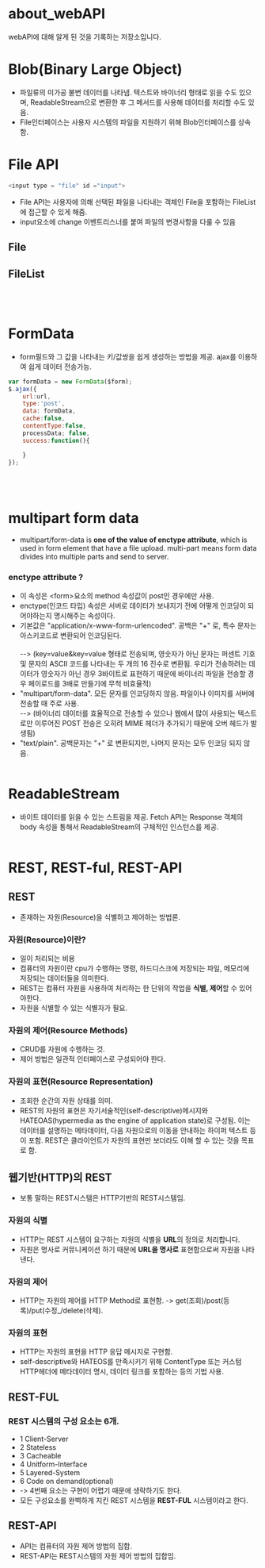 # about_webAPI
webAPI에 대해 알게 된 것을 기록하는 저장소입니다.

# Blob(Binary Large Object)
- 파일류의 미가공 불변 데이터를 나타냄. 텍스트와 바이너리 형태로 읽을 수도 있으며, ReadableStream으로 변환한 후 그 메서드를 사용해 데이터를 처리할 수도 있음. 
- File인터페이스는 사용자 시스템의 파일을 지원하기 위해 Blob인터페이스를 상속함.


# File API
```javascript
<input type = "file" id ="input">
```
- File API는 사용자에 의해 선택된 파일을 나타내는 객체인 File을 포함하는 FileList에 접근할 수 있게 해줌.
- input요소에 change 이벤트리스너를 붙여 파일의 변경사항을 다룰 수 있음
## File
## FileList
<br/><br/>

# FormData 
- form필드와 그 값을 나타내는 키/값쌍을 쉽게 생성하는 방법을 제공. ajax를 이용하여 쉽게 데이터 전송가능. 
```javascript
var formData = new FormData($form);
$.ajax({
	url:url,
	type:'post',
	data: formData,
	cache:false,
	contentType:false,
	processData; false,
	success:function(){

	}
}); 
```
<br/><br/>
# multipart form data 

- multipart/form-data is **one of the value of enctype attribute**, which is used in form element that have a file upload. multi-part means form data divides into multiple parts and send to server.

### enctype attribute ?
- 이 속성은 \<form\>요소의 method 속성값이 post인 경우에만 사용.
- enctype(인코드 타입) 속성은 서버로 데이터가 보내지기 전에 어떻게 인코딩이 되어야하는지 명시해주는 속성이다.
- 기본값은  "application/x-www-form-urlencoded". 공백은 "+" 로, 특수 문자는 아스키코드로 변환되어 인코딩된다.  
<br/> --> (key=value&key=value 형태로 전송되며, 영숫자가 아닌 문자는 퍼센트 기호 및 문자의 ASCII 코드를 나타내는 두 개의 16 진수로 변환됨. 우리가 전송하려는 데이터가 영숫자가 아닌 경우 3바이트로 표현하기 때문에 바이너리 파일을 전송할 경우 페이로드를 3배로 만들기에 무척 비효율적)
- "multipart/form-data". 모든 문자를 인코딩하지 않음. 파일이나 이미지를 서버에 전송할 때 주로 사용.
<br/> --> (바이너리 데이터를 효율적으로 전송할 수 있으나 웹에서 많이 사용되는 텍스트로만 이루어진 POST 전송은 오히려 MIME 헤더가 추가되기 때문에 오버 헤드가 발생됨)
- "text/plain". 공백문자는 "+" 로 변환되지만, 나머지 문자는 모두 인코딩 되지 않음.
<br/><br/>

# ReadableStream
- 바이트 데이터를 읽을 수 있는 스트림을 제공. Fetch API는 Response 객체의 body 속성을 통해서 ReadableStream의 구체적인 인스턴스를 제공. 
<br/><br/>


# REST, REST-ful, REST-API
## REST
- 존재하는 자원(Resource)을 식별하고 제어하는 방법론.

### 자원(Resource)이란?
- 일이 처리되는 비용
- 컴퓨터의 자원이란 cpu가 수행하는 명령, 하드디스크에 저장되는 파일, 메모리에 저장되는 데이터들을 의미한다.
- REST는 컴퓨터 자원을 사용하여 처리하는 한 단위의 작업을 **식별, 제어**할 수 있어야한다. 
- 자원을 식별할 수 있는 식별자가 필요.

### 자원의 제어(Resource Methods)
- CRUD를 자원에 수행하는 것.
- 제어 방법은 일관적 인터페이스로 구성되어야 한다. 

### 자원의 표현(Resource Representation)
- 조회한 순간의 자원 상태를 의미.
- REST의 자원의 표현은 자기서술적인(self-descriptive)메시지와 HATEOAS(hypermedia as the engine of application state)로 구성됨. 이는 데이터를 설명하는 메타데이터, 다음 자원으로의 이동을 안내하는 하이퍼 텍스트 등이 포함. REST은 클라이언트가 자원의 표현만 보더라도 이해 할 수 있는 것을 목표로 함.

## 웹기반(HTTP)의 REST
- 보통 말하는 REST시스템은 HTTP기반의 REST시스템임.

### 자원의 식별 
- HTTP는 REST 시스템이 요구하는 자원의 식별을 **URL**의 정의로 처리합니다. 
- 자원은 명사로 커뮤니케이션 하기 때문에 **URL을 명사로** 표현함으로써 자원을 
나타낸다. 

### 자원의 제어
- HTTP는 자원의 제어를 HTTP Method로 표현함. -> get(조회)/post(등록)/put(수정_/delete(삭제).

### 자원의 표현 
- HTTP는 자원의 표현을 HTTP 응답 메시지로 구현함.
- self-descriptive와 HATEOS를 만족시키기 위해 ContentType 또는 커스텀 HTTP헤더에 메타데이터 명시, 데이터 링크를 포함하는 등의 기법 사용. 

## REST-FUL
### REST 시스템의 구성 요소는 6개.
- 1 Client-Server
- 2 Stateless
- 3 Cacheable
- 4 Unitform-Interface
- 5 Layered-System
- 6 Code on demand(optional)
- -> 4번째 요소는 구현이 어렵기 때문에 생략하기도 한다. 
- 모든 구성요소를 완벽하게 지킨 REST 시스템을 **REST-FUL** 시스템이라고 한다.

## REST-API
- API는 컴퓨터의 자원 제어 방법의 집합.
- REST-API는 REST시스템의 자원 제어 방법의 집합임.
<br/><br/>
